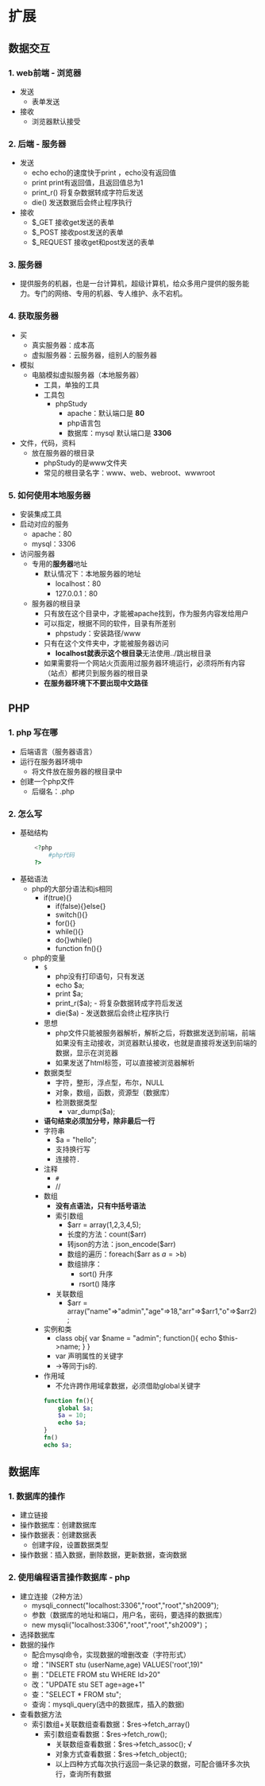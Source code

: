 # 扩展

## 数据交互

### 1. web前端 - 浏览器
- 发送
	- 表单发送
- 接收
	- 浏览器默认接受
### 2. 后端 - 服务器
- 发送
	- echo		  echo的速度快于print ，echo没有返回值
	- print		     print有返回值，且返回值总为1
	- print_r()		将复杂数据转成字符后发送
	- die()		     发送数据后会终止程序执行
- 接收
	- $_GET		  接收get发送的表单
	- $_POST	  接收post发送的表单
	- $_REQUEST     接收get和post发送的表单
### 3. 服务器
- 提供服务的机器，也是一台计算机，超级计算机，给众多用户提供的服务能力。专门的网络、专用的机器、专人维护、永不宕机。
### 4. 获取服务器
- 买
    - 真实服务器：成本高
    - 虚拟服务器：云服务器，组别人的服务器
- 模拟
	- 电脑模拟虚拟服务器（本地服务器）
		- 工具，单独的工具
		- 工具包
			- phpStudy
				- apache：默认端口是 **80**
				- php语言包
				- 数据库：mysql 默认端口是 **3306**
- 文件，代码，资料
	- 放在服务器的根目录
		- phpStudy的是www文件夹
		- 常见的根目录名字：www、web、webroot、wwwroot
### 5. 如何使用本地服务器
- 安装集成工具
- 启动对应的服务
	- apache：80
	- mysql：3306
- 访问服务器
	- 专用的**服务器**地址
		- 默认情况下：本地服务器的地址
			- localhost：80
			- 127.0.0.1：80
	- 服务器的根目录
		- 只有放在这个目录中，才能被apache找到，作为服务内容发给用户
		- 可以指定，根据不同的软件，目录有所差别
			- phpstudy：安装路径/www
		- 只有在这个文件夹中，才能被服务器访问
			- **localhost就表示这个根目录**无法使用../跳出根目录
		- 如果需要将一个网站火页面用过服务器环境运行，必须将所有内容（站点）都拷贝到服务器的根目录
		- **在服务器环境下不要出现中文路径**




## PHP
### 1. php 写在哪
- 后端语言（服务器语言）
- 运行在服务器环境中
	- 将文件放在服务器的根目录中
- 创建一个php文件
	- 后缀名：.php
### 2. 怎么写
- 基础结构
	```php
		<?php
			#php代码
		?>
	```
- 基础语法
	- php的大部分语法和js相同
        - if(true){}
            - if(false){}else{}
            - switch(){}
            - for(){}
            - while(){}
            - do{}while()
            - function fn(){}
	- php的变量
		- `$`
        	- php没有打印语句，只有发送
            - echo $a;
            - print $a;
            - print_r($a); - 将复杂数据转成字符后发送
			- die($a) - 发送数据后会终止程序执行
		- 思想
			- php文件只能被服务器解析，解析之后，将数据发送到前端，前端如果没有主动接收，浏览器默认接收，也就是直接将发送到前端的数据，显示在浏览器
			- 如果发送了html标签，可以直接被浏览器解析
		- 数据类型
			- 字符，整形，浮点型，布尔，NULL
			- 对象，数组，函数，资源型（数据库）
			- 检测数据类型
				- var_dump($a);
		- **语句结束必须加分号，除非最后一行**
		- 字符串
			- $a = "hello";
			- 支持换行写
			- 连接符`.`
		- 注释
			- `#`
			- //
		- 数组
			- **没有点语法，只有中括号语法**
			- 索引数组
				- $arr = array(1,2,3,4,5);
				- 长度的方法：count($arr)
				- 转json的方法：json_encode($arr)
				- 数组的遍历：foreach($arr as $a=>$b)
				- 数组排序：
					- sort() 升序
					- rsort() 降序
			- 关联数组
				- $arr = array("name"=>"admin","age"=>18,"arr"=>$arr1,"o"=>$arr2);
		- 实例和类
			- class obj{
				var $name = "admin";
				function(){
				echo $this->name;
				}
			}
			- var 声明属性的关键字
			- ->等同于js的.
		- 作用域
			- 不允许跨作用域拿数据，必须借助global关键字
			```php
			function fn(){
				global $a;
				$a = 10;
				echo $a;
			}
			fn()
			echo $a;
			```
      
## 数据库
### 1. 数据库的操作
- 建立链接
- 操作数据库：创建数据库
- 操作数据表：创建数据表
	- 创建字段，设置数据类型
- 操作数据：插入数据，删除数据，更新数据，查询数据
### 2. 使用编程语言操作数据库 - **php**
- 建立连接（2种方法）
	- mysqli_connect("localhost:3306","root","root","sh2009");
	- 参数（数据库的地址和端口，用户名，密码，要选择的数据库）
	- new mysqli("localhost:3306","root","root","sh2009")；
- 选择数据库
- 数据的操作
	- 配合mysql命令，实现数据的增删改查（字符形式）
	- 增："INSERT stu (userName,age) VALUES('root',19)"
	- 删："DELETE FROM stu WHERE Id>20"
	- 改："UPDATE stu SET age=age+1"
	- 查："SELECT * FROM stu";
	- 查询：mysqli_query(选中的数据库，插入的数据)
- 查看数据方法
	- 索引数组+关联数组查看数据：$res->fetch_array()
        - 索引数组查看数据：$res->fetch_row();
            - 关联数组查看数据：$res->fetch_assoc();        √
            - 对象方式查看数据：$res->fetch_object();
            - 以上四种方式每次执行返回一条记录的数据，可配合循环多次执行，查询所有数据





